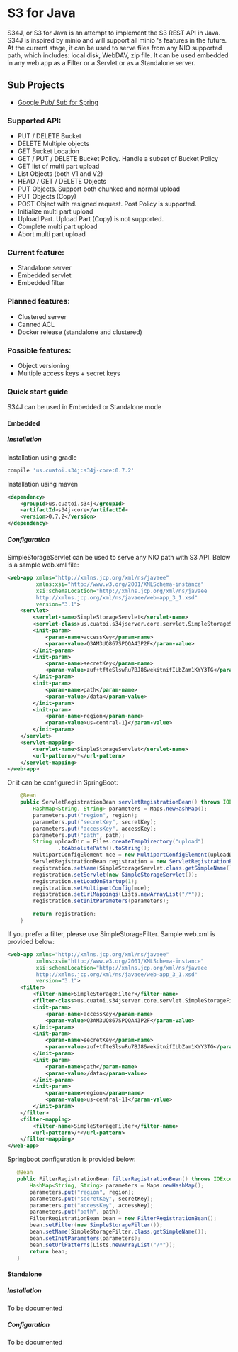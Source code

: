# S3 for Java
S34J, or S3 for Java is an attempt to implement the S3 REST API in Java. S34J is inspired by minio and will support all minio 's features in the future.
At the current stage, it can be used to serve files from any NIO supported path, which includes: local disk, WebDAV, zip file. It can be used embedded in any web app as a Filter or a Servlet or as a Standalone server.

## Sub Projects
- [Google Pub/ Sub for Spring](PubSub.md)

### Supported API:
- PUT / DELETE Bucket
- DELETE Multiple objects
- GET Bucket Location
- GET / PUT / DELETE Bucket Policy. Handle a subset of Bucket Policy
- GET list of multi part upload
- List Objects (both V1 and V2)
- HEAD / GET /  DELETE Objects
- PUT Objects. Support both chunked and normal upload
- PUT Objects (Copy)
- POST Object with resigned request. Post Policy is supported.
- Initialize multi part upload
- Upload Part. Upload Part (Copy) is not supported.
- Complete multi part upload
- Abort multi part upload
### Current feature:
- Standalone server
- Embedded servlet
- Embedded filter
### Planned features:
- Clustered server
- Canned ACL
- Docker release (standalone and clustered)
### Possible features:

- Object versioning
- Multiple access keys + secret keys

### Quick start guide
S34J can be used in Embedded or Standalone mode
#### Embedded
##### Installation
Installation using gradle
```groovy
compile 'us.cuatoi.s34j:s34j-core:0.7.2'
```
Installation using maven
```xml
<dependency>
    <groupId>us.cuatoi.s34j</groupId>
    <artifactId>s34j-core</artifactId>
    <version>0.7.2</version>
</dependency>
```
##### Configuration
SimpleStorageServlet can be used to serve any NIO path with S3 API. Below is 
a sample web.xml file:
```xml
<web-app xmlns="http://xmlns.jcp.org/xml/ns/javaee"
         xmlns:xsi="http://www.w3.org/2001/XMLSchema-instance"
         xsi:schemaLocation="http://xmlns.jcp.org/xml/ns/javaee
		 http://xmlns.jcp.org/xml/ns/javaee/web-app_3_1.xsd"
         version="3.1">
    <servlet>
        <servlet-name>SimpleStorageServlet</servlet-name>
        <servlet-class>us.cuatoi.s34jserver.core.servlet.SimpleStorageServlet</servlet-class>
        <init-param>
            <param-name>accessKey</param-name>
            <param-value>Q3AM3UQ867SPQQA43P2F</param-value>
        </init-param>
        <init-param>
            <param-name>secretKey</param-name>
            <param-value>zuf+tfteSlswRu7BJ86wekitnifILbZam1KYY3TG</param-value>
        </init-param>
        <init-param>
            <param-name>path</param-name>
            <param-value>/data</param-value>
        </init-param>
        <init-param>
            <param-name>region</param-name>
            <param-value>us-central-1}</param-value>
        </init-param>
    </servlet>
    <servlet-mapping>
        <servlet-name>SimpleStorageServlet</servlet-name>
        <url-pattern>/*</url-pattern>
    </servlet-mapping>
</web-app>
```
Or it can be configured in SpringBoot:
```java
    @Bean
    public ServletRegistrationBean servletRegistrationBean() throws IOException {
        HashMap<String, String> parameters = Maps.newHashMap();
        parameters.put("region", region);
        parameters.put("secretKey", secretKey);
        parameters.put("accessKey", accessKey);
        parameters.put("path", path);
        String uploadDir = Files.createTempDirectory("upload")
                .toAbsolutePath().toString();
        MultipartConfigElement mce = new MultipartConfigElement(uploadDir);
        ServletRegistrationBean registration = new ServletRegistrationBean();
        registration.setName(SimpleStorageServlet.class.getSimpleName());
        registration.setServlet(new SimpleStorageServlet());
        registration.setLoadOnStartup(1);
        registration.setMultipartConfig(mce);
        registration.setUrlMappings(Lists.newArrayList("/*"));
        registration.setInitParameters(parameters);

        return registration;
    }
```
If you prefer a filter, please use SimpleStorageFilter. Sample web.xml is 
provided below:
```xml
<web-app xmlns="http://xmlns.jcp.org/xml/ns/javaee"
         xmlns:xsi="http://www.w3.org/2001/XMLSchema-instance"
         xsi:schemaLocation="http://xmlns.jcp.org/xml/ns/javaee
		 http://xmlns.jcp.org/xml/ns/javaee/web-app_3_1.xsd"
         version="3.1">
    <filter>
        <filter-name>SimpleStorageFilter</filter-name>
        <filter-class>us.cuatoi.s34jserver.core.servlet.SimpleStorageFilter</filter-class>
        <init-param>
            <param-name>accessKey</param-name>
            <param-value>Q3AM3UQ867SPQQA43P2F</param-value>
        </init-param>
        <init-param>
            <param-name>secretKey</param-name>
            <param-value>zuf+tfteSlswRu7BJ86wekitnifILbZam1KYY3TG</param-value>
        </init-param>
        <init-param>
            <param-name>path</param-name>
            <param-value>/data</param-value>
        </init-param>
        <init-param>
            <param-name>region</param-name>
            <param-value>us-central-1}</param-value>
        </init-param>
    </filter>
    <filter-mapping>
        <filter-name>SimpleStorageFilter</filter-name>
        <url-pattern>/*</url-pattern>
    </filter-mapping>
</web-app>
```
Springboot configuration is provided below:
 ```java
    @Bean
    public FilterRegistrationBean filterRegistrationBean() throws IOException {
        HashMap<String, String> parameters = Maps.newHashMap();
        parameters.put("region", region);
        parameters.put("secretKey", secretKey);
        parameters.put("accessKey", accessKey);
        parameters.put("path", path);
        FilterRegistrationBean bean = new FilterRegistrationBean();
        bean.setFilter(new SimpleStorageFilter());
        bean.setName(SimpleStorageFilter.class.getSimpleName());
        bean.setInitParameters(parameters);
        bean.setUrlPatterns(Lists.newArrayList("/*"));
        return bean;
    }
```
#### Standalone
##### Installation
To be documented
##### Configuration
To be documented
